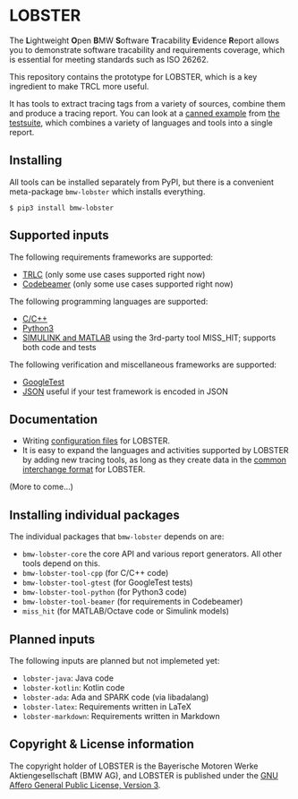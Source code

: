 # LOBSTER

The **L**ightweight **O**pen **B**MW **S**oftware **T**racability
**E**vidence **R**eport allows you to demonstrate software tracability
and requirements coverage, which is essential for meeting standards
such as ISO 26262.

This repository contains the prototype for LOBSTER, which is a key
ingredient to make TRCL more useful.

It has tools to extract tracing tags from a variety of sources,
combine them and produce a tracing report. You can look at a [canned
example](https://bmw-software-engineering.github.io/lobster/example_report.html)
from [the
testsuite](integration-tests/projects/basic),
which combines a variety of languages and tools into a single report.

## Installing

All tools can be installed separately from PyPI, but there is a
convenient meta-package `bmw-lobster` which installs everything.

```
$ pip3 install bmw-lobster
```

## Supported inputs

The following requirements frameworks are supported:

* [TRLC](work-in-progress) (only some use cases supported right now)
* [Codebeamer](lobster-tool-codebeamer) (only some use cases supported
  right now)

The following programming languages are supported:

* [C/C++](lobster-tool-cpp)
* [Python3](lobster-tool-python)
* [SIMULINK and MATLAB](https://misshit.org) using the 3rd-party tool
  MISS_HIT; supports both code and tests

The following verification and miscellaneous frameworks are supported:

* [GoogleTest](lobster-tool-gtest)
* [JSON](work-in-progress) useful if your test framework is encoded in
  JSON

## Documentation

* Writing [configuration files](docs/config_files.md) for LOBSTER.
* It is easy to expand the languages and activities supported by
  LOBSTER by adding new tracing tools, as long as they create data in
  the [common interchange format](docs/schemas.md) for LOBSTER.

(More to come...)

## Installing individual packages

The individual packages that `bmw-lobster` depends on are:

* `bmw-lobster-core` the core API and various report generators. All
  other tools depend on this.
* `bmw-lobster-tool-cpp` (for C/C++ code)
* `bmw-lobster-tool-gtest` (for GoogleTest tests)
* `bmw-lobster-tool-python` (for Python3 code)
* `bmw-lobster-tool-beamer` (for requirements in Codebeamer)
* `miss_hit` (for MATLAB/Octave code or Simulink models)

## Planned inputs

The following inputs are planned but not implemeted yet:

* `lobster-java`: Java code
* `lobster-kotlin`: Kotlin code
* `lobster-ada`: Ada and SPARK code (via libadalang)
* `lobster-latex`: Requirements written in LaTeX
* `lobster-markdown`: Requirements written in Markdown

## Copyright & License information

The copyright holder of LOBSTER is the Bayerische Motoren Werke
Aktiengesellschaft (BMW AG), and LOBSTER is published under the [GNU
Affero General Public License, Version 3](LICENSE.md).
